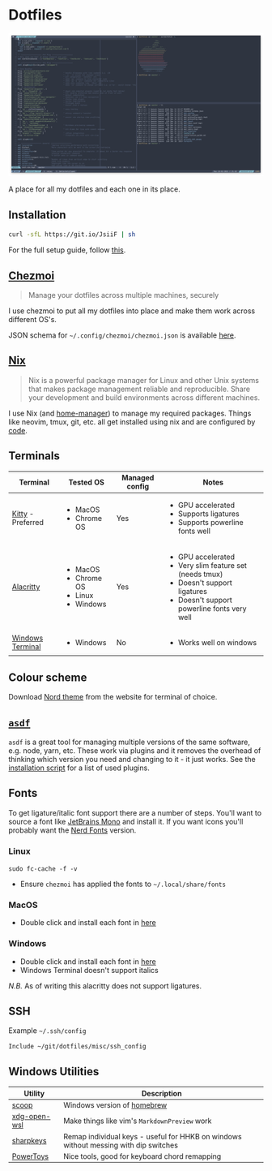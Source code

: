 # Dotfiles

![kitty screenshot](./public/kitty-screenshot.png "Kitty Screenshot")

A place for all my dotfiles and each one in its place.

## Installation

```bash
curl -sfL https://git.io/JsiiF | sh
```

For the full setup guide, follow [this](./public/installation_guide.md).

## [Chezmoi](https://www.chezmoi.io/)

> Manage your dotfiles across multiple machines, securely

I use chezmoi to put all my dotfiles into place and make them work across different OS's.

JSON schema for `~/.config/chezmoi/chezmoi.json` is available [here](./public/chezmoi-schema.json).

## [Nix](https://nixos.org/)

> Nix is a powerful package manager for Linux and other Unix systems that makes package management reliable and reproducible. Share your development and build environments across different machines.

I use Nix (and [home-manager](https://github.com/rycee/home-manager)) to manage my required packages. Things like neovim, tmux, git, etc. all get installed using nix and are configured by [code](./dot_config/nixpkgs/home.nix.tmpl).

## Terminals

| Terminal                                                  | Tested OS                                                               | Managed config | Notes                                                                                                                                                            |
| --------------------------------------------------------- | ----------------------------------------------------------------------- | -------------- | ---------------------------------------------------------------------------------------------------------------------------------------------------------------- |
| [Kitty](https://sw.kovidgoyal.net/kitty/) - Preferred     | <ul><li>MacOS</li><li>Chrome OS</li></ul>                               | Yes            | <ul><li>GPU accelerated</li><li>Supports ligatures</li><li>Supports powerline fonts well</li></ul>                                                               |
| [Alacritty](https://github.com/alacritty/alacritty)       | <ul><li>MacOS</li><li>Chrome OS</li><li>Linux</li><li>Windows</li></ul> | Yes            | <ul><li>GPU accelerated</li><li>Very slim feature set (needs tmux)</li><li>Doesn't support ligatures</li><li>Doesn't support powerline fonts very well</li></ul> |
| [Windows Terminal](https://github.com/microsoft/terminal) | <ul><li>Windows</li></ul>                                               | No             | <ul><li>Works well on windows</li></ul>                                                                                                                          |

## Colour scheme

Download [Nord theme](https://www.nordtheme.com/) from the website for terminal of choice.

## [`asdf`](https://asdf-vm.com/#/)

`asdf` is a great tool for managing multiple versions of the same software, e.g. node, yarn, etc. These work via plugins and it removes the overhead of thinking which version you need and changing to it - it just works. See the [installation script](https://github.com/tapayne88/dotfiles/blob/35538ef7051b81fe103049c3ce665aee3db572a8/public/install.sh#L96-L99) for a list of used plugins.

## Fonts

To get ligature/italic font support there are a number of steps. You'll want to source a font like [JetBrains Mono](https://www.jetbrains.com/lp/mono/) and install it. If you want icons you'll probably want the [Nerd Fonts](https://www.nerdfonts.com/font-downloads) version.

### Linux

```shell
sudo fc-cache -f -v
```

- Ensure `chezmoi` has applied the fonts to `~/.local/share/fonts`

### MacOS

- Double click and install each font in [here](./dot_local/share/fonts)

### Windows

- Double click and install each font in [here](./dot_local/share/fonts/windows)
- Windows Terminal doesn't support italics

_N.B._ As of writing this alacritty does not support ligatures.

## SSH

Example `~/.ssh/config`

```sshconfig
Include ~/git/dotfiles/misc/ssh_config
```

## Windows Utilities

| Utility                                                 | Description                                                                          |
| ------------------------------------------------------- | ------------------------------------------------------------------------------------ |
| [scoop](https://scoop.sh/)                              | Windows version of [homebrew](https://brew.sh/)                                      |
| [xdg-open-wsl](https://github.com/cpbotha/xdg-open-wsl) | Make things like vim's `MarkdownPreview` work                                        |
| [sharpkeys](https://github.com/randyrants/sharpkeys)    | Remap individual keys - useful for HHKB on windows without messing with dip switches |
| [PowerToys](https://github.com/microsoft/PowerToys)     | Nice tools, good for keyboard chord remapping                                        |
